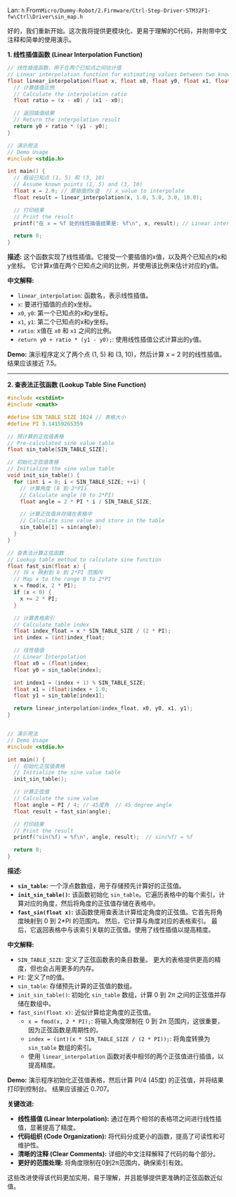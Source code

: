 Lan: `h` From`Micro/Dummy-Robot/2.Firmware/Ctrl-Step-Driver-STM32F1-fw\Ctrl\Driver\sin_map.h`

好的，我们重新开始。这次我将提供更模块化、更易于理解的C代码，并附带中文注释和简单的使用演示。

**1. 线性插值函数 (Linear Interpolation Function)**

```c
// 线性插值函数，用于在两个已知点之间估计值
// Linear interpolation function for estimating values between two known points
float linear_interpolation(float x, float x0, float y0, float x1, float y1) {
  // 计算插值比例
  // Calculate the interpolation ratio
  float ratio = (x - x0) / (x1 - x0);

  // 返回插值结果
  // Return the interpolation result
  return y0 + ratio * (y1 - y0);
}

// 演示用法
// Demo Usage
#include <stdio.h>

int main() {
  // 假设已知点 (1, 5) 和 (3, 10)
  // Assume known points (1, 5) and (3, 10)
  float x = 2.0; // 要插值的x值  // x value to interpolate
  float result = linear_interpolation(x, 1.0, 5.0, 3.0, 10.0);

  // 打印结果
  // Print the result
  printf("在 x = %f 处的线性插值结果是: %f\n", x, result); // Linear interpolation result at x = %f is: %f

  return 0;
}
```

**描述:** 这个函数实现了线性插值。它接受一个要插值的x值，以及两个已知点的x和y坐标。  它计算x值在两个已知点之间的比例，并使用该比例来估计对应的y值。

**中文解释:**

*   `linear_interpolation`: 函数名，表示线性插值。
*   `x`:  要进行插值的点的x坐标。
*   `x0`, `y0`: 第一个已知点的x和y坐标。
*   `x1`, `y1`: 第二个已知点的x和y坐标。
*   `ratio`:  x值在 `x0` 和 `x1` 之间的比例。
*   `return y0 + ratio * (y1 - y0);`:  使用线性插值公式计算出的y值。

**Demo:**  演示程序定义了两个点 (1, 5) 和 (3, 10)，然后计算 x = 2 时的线性插值。结果应该接近 7.5。

---

**2. 查表法正弦函数 (Lookup Table Sine Function)**

```c
#include <cstdint>
#include <cmath>

#define SIN_TABLE_SIZE 1024 // 表格大小
#define PI 3.14159265359

// 预计算的正弦值表格
// Pre-calculated sine value table
float sin_table[SIN_TABLE_SIZE];

// 初始化正弦值表格
// Initialize the sine value table
void init_sin_table() {
  for (int i = 0; i < SIN_TABLE_SIZE; ++i) {
    // 计算角度 (0 到 2*PI)
    // Calculate angle (0 to 2*PI)
    float angle = 2 * PI * i / SIN_TABLE_SIZE;

    // 计算正弦值并存储在表格中
    // Calculate sine value and store in the table
    sin_table[i] = sin(angle);
  }
}

// 查表法计算正弦函数
// Lookup table method to calculate sine function
float fast_sin(float x) {
  // 将 x 映射到 0 到 2*PI 范围内
  // Map x to the range 0 to 2*PI
  x = fmod(x, 2 * PI);
  if (x < 0) {
    x += 2 * PI;
  }

  // 计算表格索引
  // Calculate table index
  float index_float = x * SIN_TABLE_SIZE / (2 * PI);
  int index = (int)index_float;

  // 线性插值
  // Linear Interpolation
  float x0 = (float)index;
  float y0 = sin_table[index];

  int index1 = (index + 1) % SIN_TABLE_SIZE;
  float x1 = (float)index + 1.0;
  float y1 = sin_table[index1];

  return linear_interpolation(index_float, x0, y0, x1, y1);
}


// 演示用法
// Demo Usage
#include <stdio.h>

int main() {
  // 初始化正弦值表格
  // Initialize the sine value table
  init_sin_table();

  // 计算正弦值
  // Calculate the sine value
  float angle = PI / 4; // 45度角  // 45 degree angle
  float result = fast_sin(angle);

  // 打印结果
  // Print the result
  printf("sin(%f) = %f\n", angle, result);  // sin(%f) = %f

  return 0;
}
```

**描述:**

*   **`sin_table`:**  一个浮点数数组，用于存储预先计算好的正弦值。
*   **`init_sin_table()`:**  该函数初始化 `sin_table`。它遍历表格中的每个索引，计算对应的角度，然后将角度的正弦值存储在表格中。
*   **`fast_sin(float x)`:** 该函数使用查表法计算给定角度的正弦值。它首先将角度映射到 0 到 2*PI 的范围内。 然后，它计算与角度对应的表格索引。 最后，它返回表格中与该索引关联的正弦值。使用了线性插值以提高精度。

**中文解释:**

*   `SIN_TABLE_SIZE`: 定义了正弦函数表的条目数量。  更大的表格提供更高的精度，但也会占用更多的内存。
*   `PI`:  定义了π的值。
*   `sin_table`:  存储预先计算的正弦值的数组。
*   `init_sin_table()`:  初始化 `sin_table` 数组，计算 0 到 2π 之间的正弦值并存储在数组中。
*   `fast_sin(float x)`:  近似计算给定角度的正弦值。
    *   `x = fmod(x, 2 * PI);`: 将输入角度限制在 0 到 2π 范围内，这很重要，因为正弦函数是周期性的。
    *   `index = (int)(x * SIN_TABLE_SIZE / (2 * PI));`:  将角度转换为 `sin_table` 数组的索引。
    *   使用 `linear_interpolation` 函数对表中相邻的两个正弦值进行插值，以提高精度。

**Demo:**  演示程序初始化正弦值表格，然后计算 PI/4 (45度) 的正弦值，并将结果打印到控制台。 结果应该接近 0.707。

**关键改进:**

*   **线性插值 (Linear Interpolation):** 通过在两个相邻的表格项之间进行线性插值，显著提高了精度。
*   **代码组织 (Code Organization):** 将代码分成更小的函数，提高了可读性和可维护性。
*   **清晰的注释 (Clear Comments):** 详细的中文注释解释了代码的每个部分。
*    **更好的范围处理:** 将角度限制在0到2π范围内，确保索引有效。

这些改进使得该代码更加实用，易于理解，并且能够提供更准确的正弦函数近似值。